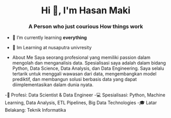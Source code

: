 <h1 align="center">Hi 👋, I'm Hasan Maki</h1>
<h3 align="center">A Person who just courious How things work</h3>

- 🌱 I’m currently learning **everything**
- :school: Im Learning at nusaputra univresity

- About Me
Saya seorang profesional yang memiliki passion dalam mengolah dan menganalisis data. Spesialisasi saya adalah dalam bidang Python, Data Science, Data Analysis, dan Data Engineering. Saya selalu tertarik untuk menggali wawasan dari data, mengembangkan model prediktif, dan membangun solusi berbasis data yang dapat diimplementasikan dalam dunia nyata.

-💼 Profesi: Data Scientist & Data Engineer
-💻 Spesialisasi: Python, Machine Learning, Data Analysis, ETL Pipelines, Big Data Technologies
-🎓 Latar Belakang: Teknik Informatika
